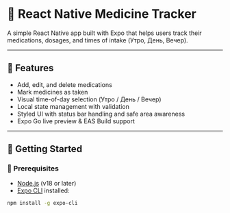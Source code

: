 # 💊 React Native Medicine Tracker

A simple React Native app built with Expo that helps users track their medications, dosages, and times of intake (Утро, День, Вечер).

---

## 📱 Features

- Add, edit, and delete medications
- Mark medicines as taken
- Visual time-of-day selection (Утро / День / Вечер)
- Local state management with validation
- Styled UI with status bar handling and safe area awareness
- Expo Go live preview & EAS Build support

---

## 🚀 Getting Started

### 🔧 Prerequisites

- [Node.js](https://nodejs.org/) (v18 or later)
- [Expo CLI](https://docs.expo.dev/) installed:

```bash
npm install -g expo-cli
```
